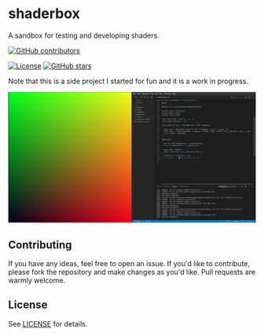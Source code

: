 # shaderbox

A sandbox for testing and developing shaders.

[![GitHub contributors](https://img.shields.io/github/contributors/ChrisDill/shaderbox)](https://github.com/ChrisDill/shaderbox/graphs/contributors)

[![License](https://img.shields.io/badge/license-zlib%2Flibpng-blue.svg)](LICENSE.md)
[![GitHub stars](https://img.shields.io/github/stars/ChrisDill/shaderbox?style=social)](https://github.com/ChrisDill/shaderbox/stargazers)

Note that this is a side project I started for fun and it is a work in progress.

![bookofshaders1](screenshots/bookofshaders1.png)

## Contributing

If you have any ideas, feel free to open an issue.
If you'd like to contribute, please fork the repository and make changes as
you'd like. Pull requests are warmly welcome.

## License

See [LICENSE](LICENSE.md) for details.
